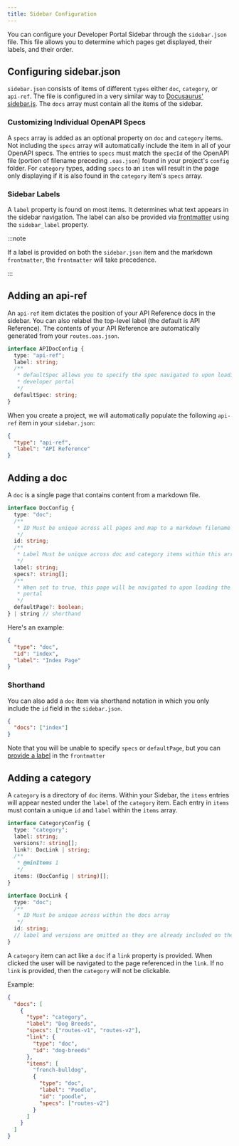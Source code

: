 ```yaml
---
title: Sidebar Configuration
---
```


You can configure your Developer Portal Sidebar through the `sidebar.json` file.
This file allows you to determine which pages get displayed, their labels, and
their order.

## Configuring sidebar.json

`sidebar.json` consists of items of different `types` either `doc`, `category`,
or `api-ref`. The file is configured in a very similar way to
[Docusaurus' sidebar.js](https://docusaurus.io/docs/sidebar/items#sidebar-item-category).
The `docs` array must contain all the items of the sidebar.

### Customizing Individual OpenAPI Specs

A `specs` array is added as an optional property on `doc` and `category` items.
Not including the `specs` array will automatically include the item in all of
your OpenAPI specs. The entries to `specs` must match the `specId` of the
OpenAPI file (portion of filename preceding `.oas.json`) found in your project's
`config` folder. For `category` types, adding `specs` to an `item` will result
in the page only displaying if it is also found in the `category` item's `specs`
array.

### Sidebar Labels

A `label` property is found on most items. It determines what text appears in
the sidebar navigation. The label can also be provided via
[frontmatter](https://jekyllrb.com/docs/front-matter/) using the `sidebar_label`
property.

:::note

If a label is provided on both the `sidebar.json` item and the markdown
`frontmatter`, the `frontmatter` will take precedence.

:::

## Adding an api-ref

An `api-ref` item dictates the position of your API Reference docs in the
sidebar. You can also relabel the top-level label (the default is API
Reference). The contents of your API Reference are automatically generated from
your `routes.oas.json`.

```typescript
interface APIDocConfig {
  type: "api-ref";
  label: string;
  /**
   * defaultSpec allows you to specify the spec navigated to upon loading the
   * developer portal
   */
  defaultSpec: string;
}
```

When you create a project, we will automatically populate the following
`api-ref` item in your `sidebar.json`:

```json
{
  "type": "api-ref",
  "label": "API Reference"
}
```

## Adding a doc

A `doc` is a single page that contains content from a markdown file.

```typescript
interface DocConfig {
  type: "doc";
  /**
   * ID Must be unique across all pages and map to a markdown filename in /docs (excluding the extension)
   */
  id: string;
  /**
   * Label Must be unique across doc and category items within this array only
   */
  label: string;
  specs?: string[];
  /**
   * When set to true, this page will be navigated to upon loading the developer
   * portal
   */
  defaultPage?: boolean;
} | string // shorthand
```

Here's an example:

```json
{
  "type": "doc",
  "id": "index",
  "label": "Index Page"
}
```

### Shorthand

You can also add a `doc` item via shorthand notation in which you only include
the `id` field in the `sidebar.json`.

```json
{
  "docs": ["index"]
}
```

Note that you will be unable to specify `specs` or `defaultPage`, but you can
[provide a label](#sidebar-labels) in the `frontmatter`

## Adding a category

A `category` is a directory of `doc` items. Within your Sidebar, the `items`
entries will appear nested under the `label` of the `category` item. Each entry
in `items` must contain a unique `id` and `label` within the `items` array.

```typescript
interface CategoryConfig {
  type: "category";
  label: string;
  versions?: string[];
  link?: DocLink | string;
  /**
   * @minItems 1
   */
  items: (DocConfig | string)[];
}

interface DocLink {
  type: "doc";
  /**
   * ID Must be unique across within the docs array
   */
  id: string;
  // label and versions are omitted as they are already included on the CategoryConfig
}
```

A `category` item can act like a `doc` if a `link` property is provided. When
clicked the user will be navigated to the page referenced in the `link`. If no
`link` is provided, then the `category` will not be clickable.

Example:

```json
{
  "docs": [
    {
      "type": "category",
      "label": "Dog Breeds",
      "specs": ["routes-v1", "routes-v2"],
      "link": {
        "type": "doc",
        "id": "dog-breeds"
      },
      "items": [
        "french-bulldog",
        {
          "type": "doc",
          "label": "Poodle",
          "id": "poodle",
          "specs": ["routes-v2"]
        }
      ]
    }
  ]
}
```
